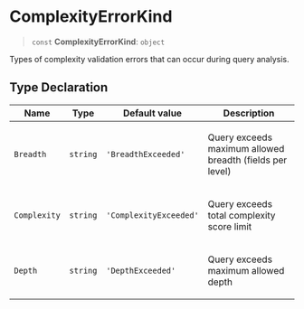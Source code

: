 # ComplexityErrorKind

> `const` **ComplexityErrorKind**: `object`

Types of complexity validation errors that can occur during query analysis.

## Type Declaration

<table>
<thead>
<tr>
<th>Name</th>
<th>Type</th>
<th>Default value</th>
<th>Description</th>
</tr>
</thead>
<tbody>
<tr>
<td>

<a id="breadth"></a> `Breadth`

</td>
<td>

`string`

</td>
<td>

`'BreadthExceeded'`

</td>
<td>

Query exceeds maximum allowed breadth (fields per level)

</td>
</tr>
<tr>
<td>

<a id="complexity"></a> `Complexity`

</td>
<td>

`string`

</td>
<td>

`'ComplexityExceeded'`

</td>
<td>

Query exceeds total complexity score limit

</td>
</tr>
<tr>
<td>

<a id="depth"></a> `Depth`

</td>
<td>

`string`

</td>
<td>

`'DepthExceeded'`

</td>
<td>

Query exceeds maximum allowed depth

</td>
</tr>
</tbody>
</table>
